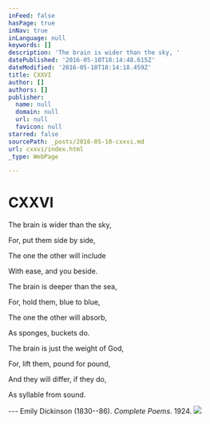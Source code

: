 ```yaml
---
inFeed: false
hasPage: true
inNav: true
inLanguage: null
keywords: []
description: 'The brain is wider than the sky, '
datePublished: '2016-05-10T18:14:48.615Z'
dateModified: '2016-05-10T18:14:18.459Z'
title: CXXVI
author: []
authors: []
publisher:
  name: null
  domain: null
  url: null
  favicon: null
starred: false
sourcePath: _posts/2016-05-10-cxxvi.md
url: cxxvi/index.html
_type: WebPage

---
```

# CXXVI

The brain is wider than the sky, 

For, put them side by side, 

The one the other will include 

With ease, and you beside. 

The brain is deeper than the sea, 

For, hold them, blue to blue, 

The one the other will absorb, 

As sponges, buckets do. 

The brain is just the weight of God, 

For, lift them, pound for pound, 

And they will differ, if they do, 

As syllable from sound.

--- Emily Dickinson (1830--86). _Complete Poems_. 1924\.
![](https://the-grid-user-content.s3-us-west-2.amazonaws.com/9623014f-2510-4185-bd17-db950e22ef23.jpg)